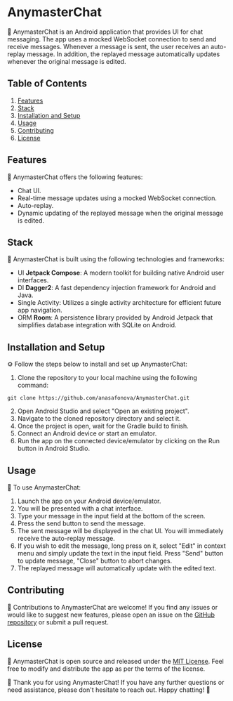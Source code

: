 # AnymasterChat

📱 AnymasterChat is an Android application that provides UI for chat messaging.
The app uses a mocked WebSocket connection to send and receive messages.
Whenever a message is sent, the user receives an auto-replay message.
In addition, the replayed message automatically updates whenever the original message is edited.

## Table of Contents

1. [Features](#features)
2. [Stack](#stack)
3. [Installation and Setup](#installation-and-setup)
4. [Usage](#usage)
5. [Contributing](#contributing)
6. [License](#license)

## Features

🚀 AnymasterChat offers the following features:

- Chat UI.
- Real-time message updates using a mocked WebSocket connection.
- Auto-replay.
- Dynamic updating of the replayed message when the original message is edited.

## Stack

🔧 AnymasterChat is built using the following technologies and frameworks:

- UI **Jetpack Compose**: A modern toolkit for building native Android user interfaces.
- DI **Dagger2**: A fast dependency injection framework for Android and Java.
- Single Activity: Utilizes a single activity architecture for efficient future app navigation.
- ORM **Room**: A persistence library provided by Android Jetpack that simplifies database integration with SQLite on Android.

## Installation and Setup

⚙️ Follow the steps below to install and set up AnymasterChat:

1. Clone the repository to your local machine using the following command:

```shell
git clone https://github.com/anasafonova/AnymasterChat.git
```

2. Open Android Studio and select "Open an existing project".
3. Navigate to the cloned repository directory and select it.
4. Once the project is open, wait for the Gradle build to finish.
5. Connect an Android device or start an emulator.
6. Run the app on the connected device/emulator by clicking on the Run button in Android Studio.

## Usage

🔨 To use AnymasterChat:

1. Launch the app on your Android device/emulator.
2. You will be presented with a chat interface.
3. Type your message in the input field at the bottom of the screen.
4. Press the send button to send the message.
5. The sent message will be displayed in the chat UI. You will immediately receive the auto-replay message.
6. If you wish to edit the message, long press on it, select "Edit" in context menu and simply update the text in the input field. Press "Send" button to update message, "Close" button to abort changes.
7. The replayed message will automatically update with the edited text.

## Contributing

🤝 Contributions to AnymasterChat are welcome! If you find any issues or would like to suggest new features, please open an issue on the [GitHub repository](https://github.com/anasafonova/AnymasterChat.git) or submit a pull request.

## License

📝 AnymasterChat is open source and released under the [MIT License](https://opensource.org/licenses/MIT). Feel free to modify and distribute the app as per the terms of the license.

🎉 Thank you for using AnymasterChat! If you have any further questions or need assistance, please don't hesitate to reach out. Happy chatting! 🎉
